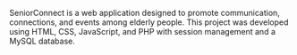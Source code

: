 SeniorConnect is a web application designed to promote communication, connections, and events among elderly people. This project was developed using HTML, CSS, JavaScript, and PHP with session management and a MySQL database.
